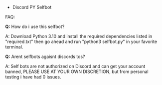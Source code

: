 + Discord PY Selfbot

FAQ: 

**Q:** How do i use this selfbot?

A: Download Python 3.10 and install the required dependencies listed in "required.txt" then go ahead and run "python3 selfbot.py" in your favorite terminal. 

**Q:** Arent selfbots agaisnt discords tos?

A: Self bots are not authorized on Discord and can get your account banned, PLEASE USE AT YOUR OWN DISCRETION, but from personal testing i have had 0 issues.
